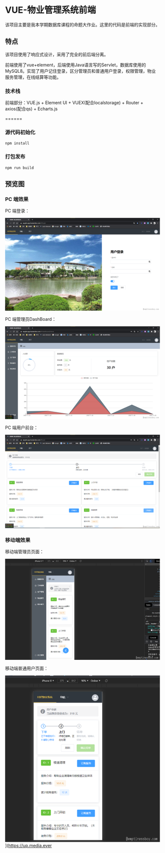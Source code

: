 # VUE-物业管理系统前端

该项目主要是我本学期数据库课程的命题大作业。这里的代码是前端的实现部分。

## 特点

该项目使用了响应式设计，采用了完全的前后端分离。

前端使用了vue+element，后端使用Java语言写的Servlet，数据库使用的MySQL8。实现了用户记住登录，区分管理员和普通用户登录，权限管理，物业服务管理，在线结算等功能。



### 技术栈

前端部分：VUE.js + Element UI + VUEX(配合localstorage) + Router + axios(配合qs) + Echarts.js

======

### 源代码初始化
```
npm install
```

### 打包发布
```
npm run build
```

## 预览图

### PC 端效果

PC 端登录：

![vuewyglxt_3](README.assets/vuewyglxt_3.png)

PC 端管理员DashBoard：

![vuewyglxt_1](README.assets/vuewyglxt_1.png)

PC 端用户前台：

![vuewyglxt_2](README.assets/vuewyglxt_2.png)

### 移动端效果

移动端管理员页面：

![vuewyglxt_5](README.assets/vuewyglxt_5.png)

移动端普通用户页面：

![vuewyglxt_4](README.assets/vuewyglxt_4.png)](https://up.media.ever

